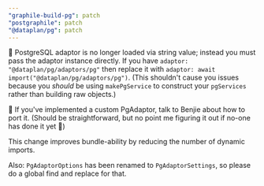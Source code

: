 ```yaml
---
"graphile-build-pg": patch
"postgraphile": patch
"@dataplan/pg": patch
---
```


🚨 PostgreSQL adaptor is no longer loaded via string value; instead you must
pass the adaptor instance directly. If you have
`adaptor: "@dataplan/pg/adaptors/pg"` then replace it with
`adaptor: await import("@dataplan/pg/adaptors/pg")`. (This shouldn't cause you
issues because you _should_ be using `makePgService` to construct your
`pgServices` rather than building raw objects.)

🚨 If you've implemented a custom PgAdaptor, talk to Benjie about how to port
it. (Should be straightforward, but no point me figuring it out if no-one has
done it yet 🤷)

This change improves bundle-ability by reducing the number of dynamic imports.

Also: `PgAdaptorOptions` has been renamed to `PgAdaptorSettings`, so please do a
global find and replace for that.
